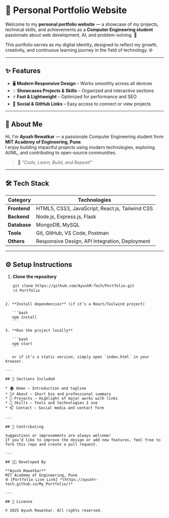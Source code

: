 # 💼 Personal Portfolio Website

Welcome to my **personal portfolio website** — a showcase of my projects, technical skills, and achievements as a **Computer Engineering student** passionate about web development, AI, and problem-solving. 🚀  

This portfolio serves as my digital identity, designed to reflect my growth, creativity, and continuous learning journey in the field of technology. 🌐

---

## ✨ Features

- 🖥️ **Modern Responsive Design** – Works smoothly across all devices  
- 💡 **Showcases Projects & Skills** – Organized and interactive sections  
- ⚡ **Fast & Lightweight** – Optimized for performance and SEO  
- 🔗 **Social & GitHub Links** – Easy access to connect or view projects  

---

## 🧠 About Me

Hi, I'm **Ayush Rewatkar** — a passionate Computer Engineering student from **MIT Academy of Engineering, Pune**.  
I enjoy building impactful projects using modern technologies, exploring AI/ML, and contributing to open-source communities.  

> 💬 *“Code, Learn, Build, and Repeat!”*  

---

## 🛠️ Tech Stack

| Category | Technologies |
|-----------|---------------|
| **Frontend** | HTML5, CSS3, JavaScript, React.js, Tailwind CSS |
| **Backend** | Node.js, Express.js, Flask |
| **Database** | MongoDB, MySQL |
| **Tools** | Git, GitHub, VS Code, Postman |
| **Others** | Responsive Design, API Integration, Deployment |

---

## ⚙️ Setup Instructions

1. **Clone the repository**
   ```bash
   git clone https://github.com/AyushR-Tech/Portfolio.git
   cd Portfolio
````

2. **Install dependencies** (if it’s a React/Tailwind project)

   ```bash
   npm install
   ```

3. **Run the project locally**

   ```bash
   npm start
   ```

   or if it’s a static version, simply open `index.html` in your browser.

---

## 📸 Sections Included

* 🏠 Home – Introduction and tagline
* 🙋‍♂️ About – Short bio and professional summary
* 💼 Projects – Highlight of major works with links
* 🧰 Skills – Tools and technologies I use
* 📫 Contact – Social media and contact form

---

## 🤝 Contributing

Suggestions or improvements are always welcome!
If you’d like to improve the design or add new features, feel free to fork this repo and create a pull request.

---

## 👨‍💻 Developed By

**Ayush Rewatkar**
MIT Academy of Engineering, Pune
🌐 [Portfolio Live Link] *(https://ayushr-tech.github.io/My_Portfolio/)*

---

## 📜 License

© 2025 Ayush Rewatkar. All rights reserved.
